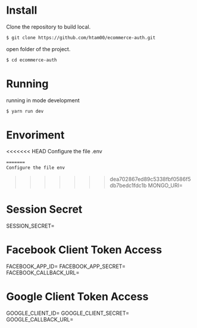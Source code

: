 # Install

Clone the repository to build local.
```bash
$ git clone https://github.com/htam00/ecommerce-auth.git
```
open folder of the project.
```bash
$ cd ecommerce-auth
```

# Running

running in mode development
```bash
$ yarn run dev
```

# Envoriment

<<<<<<< HEAD
Configure the file .env
```bash
=======
Configure the file env
```
>>>>>>> dea702867ed89c5338fbf0586f5db7bedc1fdc1b
MONGO_URI=

# Session Secret
SESSION_SECRET=

# Facebook Client Token Access
FACEBOOK_APP_ID=
FACEBOOK_APP_SECRET=
FACEBOOK_CALLBACK_URL=

# Google Client Token Access
GOOGLE_CLIENT_ID=
GOOGLE_CLIENT_SECRET=
GOOGLE_CALLBACK_URL=
```

